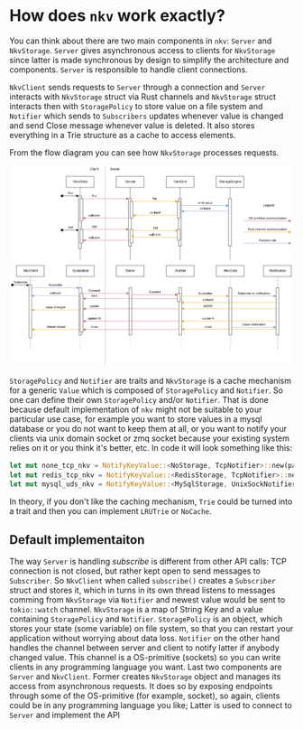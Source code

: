 # How does `nkv` work exactly?

You can think about there are two main components in `nkv`: `Server` and `NkvStorage`.
`Server` gives asynchronous access to clients for `NkvStorage` since latter is made
synchronous by design to simplify the architecture and components. `Server` is responsible
to handle client connections.

`NkvClient` sends requests to `Server` through a connection and `Server` interacts with `NkvStorage`
struct via Rust channels and `NkvStorage` struct interacts then with `StoragePolicy` to store
value on a file system and `Notifier` which sends to `Subscribers` updates whenever value is changed and
send Close message whenever value is deleted. It also stores everything in a Trie structure as a cache to
access elements.

From the flow diagram you can see how `NkvStorage` processes requests.

![nkv flow diagram](../imgs/nkv_flow.drawio.png)

`StoragePolicy` and `Notifier` are traits and `NkvStorage` is a cache mechanism for a generic 
`Value` which is composed of `StoragePolicy` and `Notifier`. So one can define their own `StoragePolicy`
and/or `Notifier`. That is done because default implementation of `nkv` might not be suitable to your 
particular use case, for example you want to store values in a mysql database or you do not want 
to keep them at all, or you want to notify your clients via unix domain socket or zmq socket
because your existing system relies on it or you think it's better, etc. In code it will look something
like this:

```rust
let mut none_tcp_nkv = NotifyKeyValue::<NoStorage, TcpNotifier>::new(path)?;
let mut redis_tcp_nkv = NotifyKeyValue::<RedisStorage, TcpNotifier>::new(path)?;
let mut mysql_uds_nkv = NotifyKeyValue::<MySqlStorage, UnixSockNotifier>::new(path)?;
```

In theory, if you don't like the caching mechanism, `Trie` could be turned into a trait and then you can
implement `LRUTrie` or `NoCache`.

## Default implementaiton 

The way `Server` is handling *subscribe* is different from other API calls: TCP connection is not closed,
but rather kept open to send messages to `Subscriber`. So `NkvClient` when called `subscribe()` creates a 
`Subscriber` struct and stores it, which in turns in its own thread listens to messages comming from `NkvStorage`
 via `Notifier` and newest value would be sent to `tokio::watch` channel.
`NkvStorage` is a map of String Key and a value containing `StoragePolicy` and `Notifier`.
`StoragePolicy` is an object, which stores your state (some variable) on file system, so that
you can restart your application without worrying about data loss. `Notifier` on the other hand
handles the channel between server and client to notify latter if anybody changed value. This 
channel is a OS-primitive (sockets) so you can 
write clients in any programming language you want. Last two components are `Server` and `NkvClient`.
Former creates `NkvStorage` object and manages its access from asynchronous requests. It does 
so by exposing endpoints through some of the OS-primitive (for example, socket), so again, clients could
be in any programming language you like; Latter is used to connect to `Server` and implement the API
